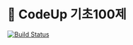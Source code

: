 # :snake: CodeUp 기초100제

[![Build Status](https://travis-ci.org/shlee0882/codeup100.svg?branch=master)](https://travis-ci.org/shlee0882/codeup100)


